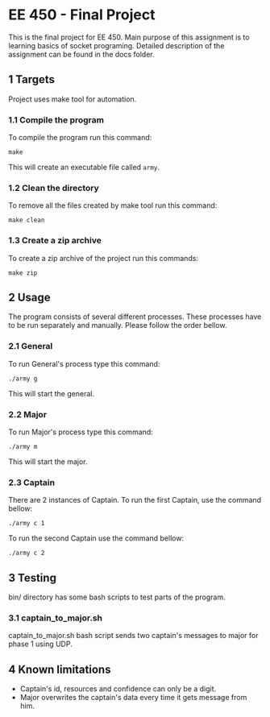# EE 450 - Final Project

This is the final project for EE 450. Main purpose of this assignment
is to learning basics of socket programing. Detailed description of the
assignment can be found in the docs folder.

## 1 Targets

Project uses make tool for automation.

### 1.1 Compile the program

To compile the program run this command:

    make

This will create an executable file called `army`.

### 1.2 Clean the directory

To remove all the files created by make tool run this command:

    make clean
    
### 1.3 Create a zip archive

To create a zip archive of the project run this commands:

    make zip

## 2 Usage

The program consists of several different processes. These processes
have to be run separately and manually. Please follow the order bellow.

### 2.1 General

To run General's process type this command:

    ./army g

This will start the general.

### 2.2 Major

To run Major's process type this command:

    ./army m

This will start the major.

### 2.3 Captain

There are 2 instances of Captain. To run the first Captain, use the
command bellow:

    ./army c 1

To run the second Captain use the command bellow:

    ./army c 2

## 3 Testing

bin/ directory has some bash scripts to test parts of the program.

### 3.1 captain_to_major.sh

captain_to_major.sh bash script sends two captain's messages to major
for phase 1 using UDP.

## 4 Known limitations

* Captain's id, resources and confidence can only be a digit.
* Major overwrites the captain's data every time it gets message from him.

